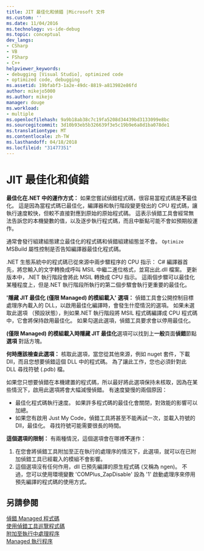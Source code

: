 ```yaml
---
title: JIT 最佳化和偵錯 |Microsoft 文件
ms.custom: ''
ms.date: 11/04/2016
ms.technology: vs-ide-debug
ms.topic: conceptual
dev_langs:
- CSharp
- VB
- FSharp
- C++
helpviewer_keywords:
- debugging [Visual Studio], optimized code
- optimized code, debugging
ms.assetid: 19bfabf3-1a2e-49dc-8819-a813982e86fd
author: mikejo5000
ms.author: mikejo
manager: douge
ms.workload:
- multiple
ms.openlocfilehash: 9a9b18ab38c7c19fa5208d34439bd3133099e8bc
ms.sourcegitcommit: 3d10b93eb5b326639f3e5c19b9e6a8d1ba078de1
ms.translationtype: MT
ms.contentlocale: zh-TW
ms.lasthandoff: 04/18/2018
ms.locfileid: "31477351"
---
```

# <a name="jit-optimization-and-debugging"></a>JIT 最佳化和偵錯
**最佳化在.NET 中的運作方式：** 如果您嘗試偵錯程式碼，很容易當程式碼是**不**最佳化。 這是因為當程式碼已最佳化，編譯器和執行階段變更發出的 CPU 程式碼，讓執行速度較快，但較不直接對應到原始的原始程式碼。 這表示偵錯工具會經常無法告訴您的本機變數的值，以及逐步執行程式碼，而且中斷點可能不會如預期般運作。

通常會發行組建組態建立最佳化的程式碼和偵錯組建組態並不會。 `Optimize` MSBuild 屬性控制是否告知編譯器最佳化程式碼。

.NET 生態系統中的程式碼已從來源中兩步驟程序的 CPU 指示： C# 編譯器首先，將您輸入的文字轉換成呼叫 MSIL 中繼二進位格式，並寫出此.dll 檔案。 更新版本中，.NET 執行階段會將此 MSIL 轉換成 CPU 指示。 這兩個步驟可以最佳化某種程度上，但是.NET 執行階段所執行的第二個步驟會執行更重要的最佳化。

**'隱藏 JIT 最佳化 (僅限 Managed) 的模組載入' 選項：** 偵錯工具會公開控制目標處理序內載入的 DLL，以啟用最佳化編譯時，會發生什麼情況的選項。 如果未選取此選項 （預設狀態），則如果.NET 執行階段將 MSIL 程式碼編譯成 CPU 程式碼中，它會將保持啟用最佳化。 如果勾選此選項，偵錯工具要求會以停用最佳化。

**(僅限 Managed) 的模組載入時隱藏 JIT 最佳化**選項可以找到上**一般**頁面**偵錯**節點**選項**  對話方塊。

**何時應該檢查此選項：** 核取此選項，當您從其他來源，例如 nuget 套件，下載 Dll，而且您想要偵錯這個 DLL 中的程式碼。 為了讓此工作，您也必須針對此 DLL 尋找符號 (.pdb) 檔。

如果您只想要偵錯在本機建置的程式碼，所以最好將此選項保持未核取，因為在某些情況下，啟用此選項將會大幅減慢偵錯。 有速度變慢的兩個原因：

* 最佳化程式碼執行速度。 如果許多程式碼的最佳化會關閉，對效能的影響可以加總。
* 如果您有啟用 Just My Code，偵錯工具將甚至不能再試一次，並載入符號的 Dll，最佳化。 尋找符號可能需要很長的時間。

**這個選項的限制：** 有兩種情況，這個選項會在哪裡**不**運作：

1. 在您會將偵錯工具附加至正在執行的處理序的情況下，此選項，就可以在已附加偵錯工具已經載入的模組不會影響。
2. 這個選項沒有任何作用，dll 已預先編譯的原生程式碼 (又稱為 ngen)。 不過，您可以使用環境變數 'COMPlus_ZapDisable' 設為 '1' 啟動處理序來停用預先編譯的程式碼的使用方式。

## <a name="see-also"></a>另請參閱  
 [偵錯 Managed 程式碼](../debugger/debugging-managed-code.md)   
 [使用偵錯工具巡覽程式碼](../debugger/navigating-through-code-with-the-debugger.md)   
 [附加至執行中處理程序](../debugger/attach-to-running-processes-with-the-visual-studio-debugger.md)   
 [Managed 執行程序](/dotnet/standard/managed-execution-process)
